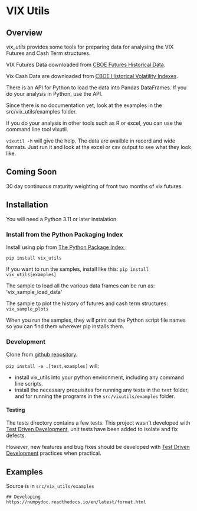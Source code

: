 # VIX Utils
## Overview

*vix_utils* provides some tools for preparing data for analysing  the VIX Futures and Cash Term structures.

VIX Futures Data downloaded from [CBOE Futures Historical Data](https://www.cboe.com/us/futures/market_statistics/historical_data/).

Vix Cash Data are downloaded from [CBOE Historical Volatility Indexes](https://www.cboe.com/tradable_products/vix/vix_historical_data/).


There is an API for Python to load the data into Pandas DataFrames.  If you do your analysis in Python, use the API.

Since there is no documentation yet, look at the examples in the src/vix_utils/examples folder.

If you do your analysis in other tools such as R or excel, you can use the command line tool vixutil.

`vixutil -h` will give the help.  The data are availble in record and wide formats.  Just run it and look at the excel or csv output to see what they look like.

## Coming Soon
30 day continuous maturity weighting of front two months of vix futures.

## Installation

You will need a Python 3.11 or later instalation.

### Install from the Python Packaging Index
 
Install using pip from [The Python Package Index ](https://www.pypi.org):

`pip install vix_utils`

If you want to run the samples, install like this:
`pip install vix_utils[examples]`

The sample to load all the various data frames can be run as:
'vix_sample_load_data'

The sample to plot the history of futures and cash term structures:
`vix_sample_plots`

When you run the samples, they will print out the Python script file names so you can find them wherever pip installs them.

### Development 

Clone from  [github repository](https://github.com/dougransom/vix_utils).

 
`pip install -e .[test,examples]` will:
- install vix_utils into your python environment, including any command line scripts. 
- install the necessary prequisites for running any 
tests in the `test` folder, and for running the programs in the `src/vixutils/examples` folder.

#### Testing

The tests directory contains a few tests.  This project wasn't developed with 
[Test Driven Development](https://www.agilealliance.org/glossary/tdd/), unit tests have been added to isolate
and fix defects. 

However, new features and bug fixes should be developed with [Test Driven Development](https://www.agilealliance.org/glossary/tdd/) practices when practical.


## Examples
Source is in `src/vix_utils/examples`
 
~~~
## Developing
https://numpydoc.readthedocs.io/en/latest/format.html
